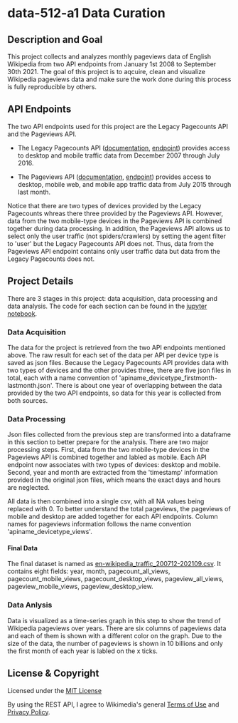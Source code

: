 # data-512-a1 Data Curation

## Description and Goal
This project collects and analyzes monthly pageviews data of English Wikipedia from two API endpoints from January 1st 2008 to September 30th 2021. The goal of this project is to aqcuire, clean and visualize Wikipedia pageviews data and make sure the work done during this process is fully reproducible by others. 

## API Endpoints
The two API endpoints used for this project are the Legacy Pagecounts API and the Pageviews API. 

- The Legacy Pagecounts API ([documentation](https://wikitech.wikimedia.org/wiki/Analytics/AQS/Legacy_Pagecounts), [endpoint](https://wikimedia.org/api/rest_v1/#/Pagecounts_data_(legacy)/get_metrics_legacy_pagecounts_aggregate_project_access_site_granularity_start_end)) provides access to desktop and mobile traffic data from December 2007 through July 2016.

- The Pageviews API ([documentation](https://wikitech.wikimedia.org/wiki/Analytics/AQS/Pageviews), [endpoint](https://wikimedia.org/api/rest_v1/#/Pageviews_data/get_metrics_pageviews_aggregate_project_access_agent_granularity_start_end)) provides access to desktop, mobile web, and mobile app traffic data from July 2015 through last month.

Notice that there are two types of devices provided by the Legacy Pagecounts whreas there three provided by the Pageviews API. However, data from the two mobile-type devices in the Pageviews API is combined together during data processing. In addition, the Pageviews API allows us to select only the user traffic (not spiders/crawlers) by setting the agent filter to 'user' but the Legacy Pagecounts API does not. Thus, data from the Pageviews API endpoint contains only user traffic data but data from the Legacy Pagecounts does not. 

## Project Details
There are 3 stages in this project: data acquisition, data processing and data analysis. The code for each section can be found in the [jupyter notebook](hcds-a1-data-curation.ipynb).
### Data Acquisition
The data for the project is retrieved from the two API endpoints mentioned above. The raw result for each set of the data per API per device type is saved as json files. Because the Legacy Pagecounts API provides data with two types of devices and the other provides three, there are five json files in total, each with a name convention of 'apiname_devicetype_firstmonth-lastmonth.json'. There is about one year of overlapping between the data provided by the two API endpoints, so data for this year is collected from both sources. 

### Data Processing
Json files collected from the previous step are transformed into a dataframe in this section to better prepare for the analysis. There are two major processing steps. First, data from the two mobile-type devices in the Pageviews API is combined together and labled as mobile. Each API endpoint now associates with two types of devices: desktop and mobile. Second, year and month are extracted from the 'timestamp' information provided in the original json files, which means the exact days and hours are neglected. 

All data is then combined into a single csv, with all NA values being replaced with 0. To better understand the total pageviews, the pageviews of mobile and desktop are added together for each API endpoints. Column names for pageviews information follows the name convention 'apiname_devicetype_views'.

#### Final Data
The final dataset is named as [en-wikipedia_traffic_200712-202109.csv](en-wikipedia_traffic_200712-202109.csv). It contains eight fields: year, month, pagecount_all_views, pagecount_mobile_views, pagecount_desktop_views, pageview_all_views, pageview_mobile_views, pageview_desktop_view.

### Data Anlysis
Data is visualized as a time-series graph in this step to show the trend of Wikipedia pageviews over years. There are six columns of pageviews data and each of them is shown with a different color on the graph. Due to the size of the data, the number of pageviews is shown in 10 billions and only the first month of each year is labled on the x ticks. 

## License & Copyright
Licensed under the [MIT License](LICENSE)

By using the REST API, I agree to Wikimedia's general [Terms of Use](https://foundation.wikimedia.org/wiki/Terms_of_Use/en) and [Privacy Policy](https://foundation.wikimedia.org/wiki/Privacy_policy).

